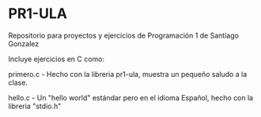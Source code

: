 # PR1-ULA
Repositorio para proyectos y ejercicios de Programación 1 de Santiago Gonzalez

Incluye ejercicios en C como:

primero.c - Hecho con la libreria pr1-ula, muestra un pequeño saludo a la clase.

hello.c - Un "hello world" estándar pero en el idioma Español, hecho con la libreria "stdio.h"